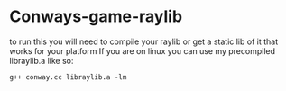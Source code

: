 # Conways-game-raylib
to run this you will need to compile your raylib or get a static lib of it that works for your platform
If you are on linux you can use my precompiled libraylib.a like so:
```code
g++ conway.cc libraylib.a -lm
```
